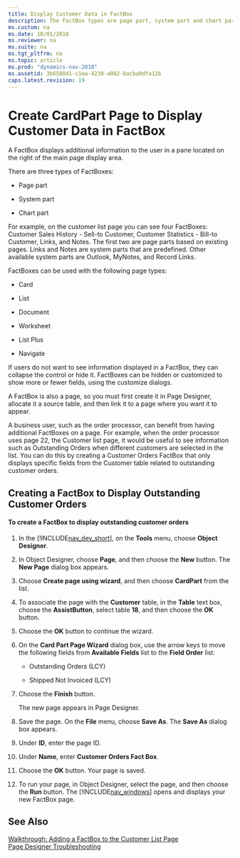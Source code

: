 ```yaml
---
title: Display Customer Data in FactBox 
description: The FactBox types are page part, system part and chart part that displays additional information to the user which can be used with different page types. 
ms.custom: na
ms.date: 10/01/2018
ms.reviewer: na
ms.suite: na
ms.tgt_pltfrm: na
ms.topic: article
ms.prod: "dynamics-nav-2018"
ms.assetid: 3b6588d1-c1ea-4239-a002-8acba0dfa12b
caps.latest.revision: 19
---
```

# Create CardPart Page to Display Customer Data in FactBox
A FactBox displays additional information to the user in a pane located on the right of the main page display area.  
  
 There are three types of FactBoxes:  
  
-   Page part  
  
-   System part  
  
-   Chart part  
  
 For example, on the customer list page you can see four FactBoxes: Customer Sales History - Sell-to Customer, Customer Statistics - Bill-to Customer, Links, and Notes. The first two are page parts based on existing pages. Links and Notes are system parts that are predefined. Other available system parts are Outlook, MyNotes, and Record Links.  
  
 FactBoxes can be used with the following page types:  
  
-   Card  
  
-   List  
  
-   Document  
  
-   Worksheet  
  
-   List Plus  
  
-   Navigate  
  
 If users do not want to see information displayed in a FactBox, they can collapse the control or hide it. FactBoxes can be hidden or customized to show more or fewer fields, using the customize dialogs.  
  
 A FactBox is also a page, so you must first create it in Page Designer, allocate it a source table, and then link it to a page where you want it to appear.  
  
 A business user, such as the order processor, can benefit from having additional FactBoxes on a page. For example, when the order processor uses page 22, the Customer list page, it would be useful to see information such as Outstanding Orders when different customers are selected in the list. You can do this by creating a Customer Orders FactBox that only displays specific fields from the Customer table related to outstanding customer orders.  
  
## Creating a FactBox to Display Outstanding Customer Orders  
  
#### To create a FactBox to display outstanding customer orders  
  
1.  In the [!INCLUDE[nav_dev_short](includes/nav_dev_short_md.md)], on the **Tools** menu, choose **Object Designer**.  
  
2.  In Object Designer, choose **Page**, and then choose the **New** button. The **New Page** dialog box appears.  
  
3.  Choose **Create page using wizard**, and then choose **CardPart** from the list.  
  
4.  To associate the page with the **Customer** table, in the **Table** text box, choose the **AssistButton**, select table **18**, and then choose the **OK** button.  
  
5.  Choose the **OK** button to continue the wizard.  
  
6.  On the **Card Part Page Wizard** dialog box, use the arrow keys to move the following fields from **Available Fields** list to the **Field Order** list:  
  
    -   Outstanding Orders \(LCY\)  
  
    -   Shipped Not Invoiced \(LCY\)  
  
7.  Choose the **Finish** button.  
  
     The new page appears in Page Designer.  
  
8.  Save the page. On the **File** menu, choose **Save As**. The **Save As** dialog box appears.  
  
9. Under **ID**, enter the page ID.  
  
10. Under **Name**, enter **Customer Orders Fact Box**.  
  
11. Choose the **OK** button. Your page is saved.  
  
12. To run your page, in Object Designer, select the page, and then choose the **Run** button. The [!INCLUDE[nav_windows](includes/nav_windows_md.md)] opens and displays your new FactBox page.  
  
## See Also  
 [Walkthrough: Adding a FactBox to the Customer List Page](Walkthrough--Adding-a-FactBox-to-the-Customer-List-Page.md)   
 [Page Designer Troubleshooting](Page-Designer-Troubleshooting.md)
